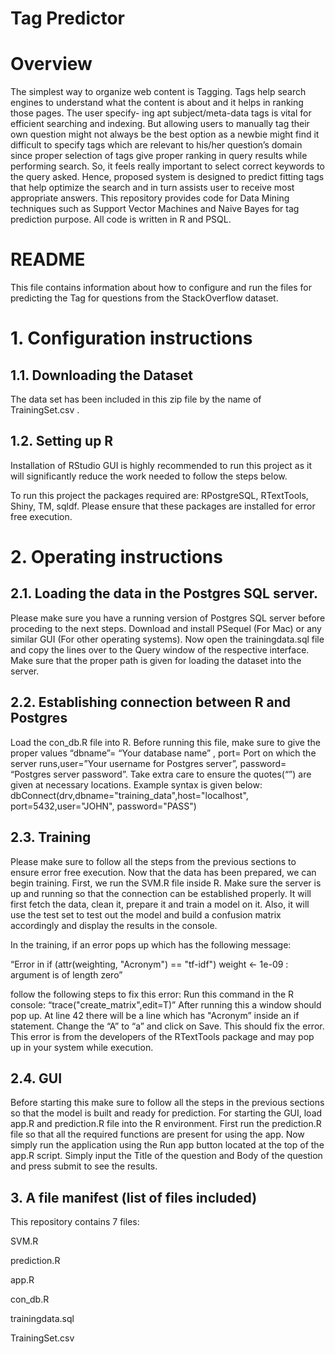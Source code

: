 # Tag Predictor

# Overview
The simplest way to organize web content is Tagging. Tags help search engines to understand what the content is about and it helps in ranking those pages. The user specify- ing apt subject/meta-data tags is vital for efficient searching and indexing. But allowing users to manually tag their own question might not always be the best option as a newbie might find it difficult to specify tags which are relevant to his/her question’s domain since proper selection of tags give proper ranking in query results while performing search. So, it feels really important to select correct keywords to the query asked.
Hence, proposed system is designed to predict fitting tags that help optimize the search and in turn assists user to receive most appropriate answers.
This repository provides code for Data Mining techniques such as Support Vector Machines and Naive Bayes for tag prediction purpose.
All code is written in R and PSQL. 

# README
This file contains information about how to configure and run the files for predicting the Tag for questions from the StackOverflow dataset.
# 1.	Configuration instructions

## 1.1.	Downloading the Dataset
The data set has been included in this zip file by the name of TrainingSet.csv .

## 1.2.	Setting up R
Installation of RStudio GUI is highly recommended to run this project as it will significantly reduce the work needed to follow the steps below.
 
 To run this project the packages required are: RPostgreSQL, RTextTools, Shiny, TM, sqldf.
Please ensure that these packages are installed for error free execution.

# 2.	Operating instructions

## 2.1.	Loading the data in the Postgres SQL server.

Please make sure you have a running version of Postgres SQL server before proceding to the next steps. Download and install PSequel (For Mac) or any similar GUI (For other operating systems).  Now open the trainingdata.sql file and copy the lines over to the Query window of the respective interface. Make sure that the proper path is given for loading the dataset into the server.

## 2.2.	Establishing connection between R and Postgres

Load the con_db.R file into R. Before running this file, make sure to give the proper values “dbname”= “Your database name” , port= Port on which the server runs,user=”Your username for Postgres server”, password= “Postgres server password”. Take extra care to ensure the quotes(“”) are given at necessary locations.
Example syntax is given below:
dbConnect(drv,dbname="training_data",host="localhost", port=5432,user="JOHN", password="PASS")

## 2.3.	Training

Please make sure to follow all the steps from the previous sections to ensure error free execution.
Now that the data has been prepared, we can begin training. First, we run the SVM.R file inside R. Make sure the server is up and running so that the connection can be established properly. It will first fetch the data, clean it, prepare it and train a model on it. Also, it will use the test set to test out the model and build a confusion matrix accordingly and display the results in the console. 

In the training, if an error pops up which has the following message:

“Error in if (attr(weighting, "Acronym") == "tf-idf") weight <- 1e-09 : 
      argument is of length zero”

follow the following steps to fix this error:
Run this command in the R console: “trace("create_matrix",edit=T)”
After running this a window should pop up. At line 42 there will be a line which has "Acronym” inside an if statement. Change the “A” to “a” and click on Save. This should fix the error. This error is from the developers of the RTextTools package and may pop up in your system while execution.

## 2.4.	GUI

Before starting this make sure to follow all the steps in the previous sections so that the model is built and ready for prediction.
For starting the GUI, load app.R and prediction.R file into the R environment. First run the prediction.R file so that all the required functions are present for using the app. Now simply run the application using the Run app button located at the top of the app.R script. Simply input the Title of the question and Body of the question and press submit to see the results.

## 3.	A file manifest (list of files included)
This repository contains 7 files:

SVM.R

prediction.R

app.R

con_db.R

trainingdata.sql

TrainingSet.csv



